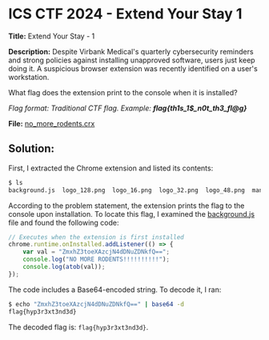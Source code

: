 # ICS CTF 2024 - Extend Your Stay 1

**Title:** Extend Your Stay - 1

**Description:** Despite Virbank Medical's quarterly cybersecurity reminders and strong policies against installing unapproved software, users just keep doing it. A suspicious browser extension was recently identified on a user's workstation.  
  
What flag does the extension print to the console when it is installed?  
  
_Flag format: Traditional CTF flag. Example: **flag{th1s_1$_n0t_th3_fl@g}**_

**File:** [no_more_rodents.crx](https://github.com/xtasy94/CTFW/blob/main/ICS%20CTF%202024/Extend%20Your%20Stay/Files_1_and_2/no_more_rodents.crx)
## Solution:

First, I extracted the Chrome extension and listed its contents:

```bash
$ ls
background.js  logo_128.png  logo_16.png  logo_32.png  logo_48.png  manifest.json
```

According to the problem statement, the extension prints the flag to the console upon installation. To locate this flag, I examined the [background.js](https://github.com/xtasy94/CTFW/blob/main/ICS%20CTF%202024/Extend%20Your%20Stay/Files_1_and_2/background.js) file and found the following code:

```javascript
// Executes when the extension is first installed
chrome.runtime.onInstalled.addListener(() => {
    var val = "ZmxhZ3toeXAzcjN4dDNuZDNkfQ==";
    console.log("NO MORE RODENTS!!!!!!!!!!");
    console.log(atob(val));
});
```

The code includes a Base64-encoded string. To decode it, I ran:

```bash
$ echo "ZmxhZ3toeXAzcjN4dDNuZDNkfQ==" | base64 -d
flag{hyp3r3xt3nd3d}
```

The decoded flag is: `flag{hyp3r3xt3nd3d}`.

